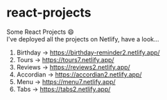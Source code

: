 # react-projects
Some React Projects 😄 \
I've deployed all the projects on Netlify, have a look...
1. Birthday -> https://birthday-reminder2.netlify.app/
2. Tours -> https://tours7.netlify.app/
3. Reviews -> https://reviews2.netlify.app/
4. Accordian -> https://accordian2.netlify.app/
5. Menu -> https://menu7.netlify.app/
6. Tabs -> https://tabs2.netlify.app/
